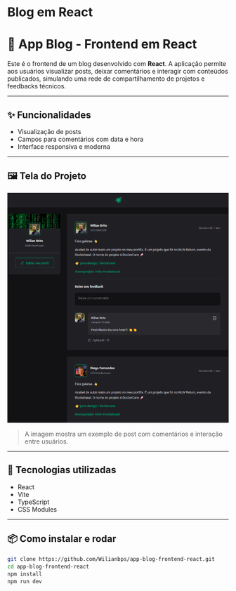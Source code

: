 # Blog em React

# 📰 App Blog - Frontend em React

Este é o frontend de um blog desenvolvido com **React**. A aplicação permite aos usuários visualizar posts, deixar comentários e interagir com conteúdos publicados, simulando uma rede de compartilhamento de projetos e feedbacks técnicos.

---

## ✨ Funcionalidades

- Visualização de posts
- Campos para comentários com data e hora
- Interface responsiva e moderna

---

## 🖼️ Tela do Projeto

![App Blog - React](./assets/blog-preview.png)

> A imagem mostra um exemplo de post com comentários e interação entre usuários.

---

## 🚀 Tecnologias utilizadas

- React
- Vite
- TypeScript
- CSS Modules

---

## 📦 Como instalar e rodar

```bash
git clone https://github.com/Wilianbps/app-blog-frontend-react.git
cd app-blog-frontend-react
npm install
npm run dev
